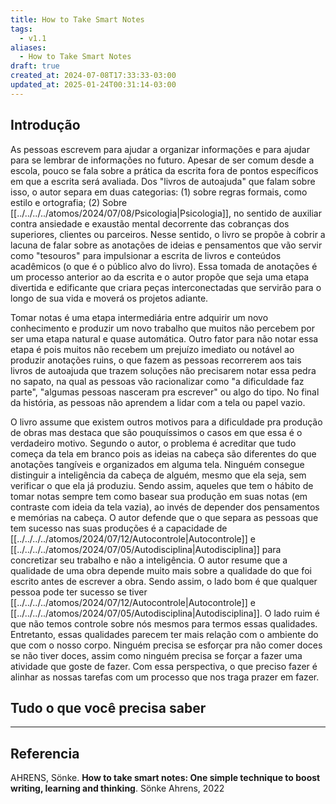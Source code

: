 ```yaml
---
title: How to Take Smart Notes
tags:
  - v1.1
aliases:
  - How to Take Smart Notes
draft: true
created_at: 2024-07-08T17:33:33-03:00
updated_at: 2025-01-24T00:31:14-03:00
---
```


## Introdução 

As pessoas escrevem para ajudar a organizar informações e para ajudar para se lembrar de informações no futuro. Apesar de ser comum desde a escola, pouco se fala sobre a prática da escrita fora de pontos específicos em que a escrita será avaliada. Dos "livros de autoajuda" que falam sobre isso, o autor separa em duas categorias: (1) sobre regras formais, como estilo e ortografia; (2) Sobre [[../../../../atomos/2024/07/08/Psicologia|Psicologia]], no sentido de auxiliar contra ansiedade e exaustão mental decorrente das cobranças dos superiores, clientes ou parceiros. Nesse sentido, o livro se propõe à cobrir a lacuna de falar sobre as anotações de ideias e pensamentos que vão servir como "tesouros" para impulsionar a escrita de livros e conteúdos acadêmicos (o que é o público alvo do livro). Essa tomada de anotações é um processo anterior ao da escrita e o autor propõe que seja uma etapa divertida e edificante que criara peças interconectadas que servirão para o longo de sua vida e moverá os projetos adiante. 

Tomar notas é uma etapa intermediária entre adquirir um novo conhecimento e produzir um novo trabalho que muitos não percebem por ser uma etapa natural e quase automática. Outro fator para não notar essa etapa é pois muitos não recebem um prejuízo imediato ou notável ao produzir anotações ruins, o que fazem as pessoas recorrerem aos tais livros de autoajuda que trazem soluções não precisarem notar essa pedra no sapato, na qual as pessoas vão racionalizar como "a dificuldade faz parte", "algumas pessoas nasceram pra escrever" ou algo do tipo. No final da história, as pessoas não aprendem a lidar com a tela ou papel vazio.

O livro assume que existem outros motivos para a dificuldade pra produção de obras mas destaca que são pouquíssimos o casos em que essa é o verdadeiro motivo. Segundo o autor, o problema é acreditar que tudo começa da tela em branco pois as ideias na cabeça são diferentes do que anotações tangíveis e organizados em alguma tela. Ninguém consegue distinguir a inteligência da cabeça de alguém, mesmo que ela seja, sem verificar o que ela já produziu. Sendo assim, aqueles que tem o hábito de tomar notas sempre tem como basear sua produção em suas notas (em contraste com  ideia da tela vazia), ao invés de depender dos pensamentos e memórias na cabeça. O autor defende que o que separa as pessoas que tem sucesso nas suas produções é a capacidade de [[../../../../atomos/2024/07/12/Autocontrole|Autocontrole]] e [[../../../../atomos/2024/07/05/Autodisciplina|Autodisciplina]] para concretizar seu trabalho e não a inteligência. O autor resume que a qualidade de uma obra depende muito mais sobre a qualidade do que foi escrito antes de escrever a obra. Sendo assim, o lado bom é que qualquer pessoa pode ter sucesso se tiver [[../../../../atomos/2024/07/12/Autocontrole|Autocontrole]] e [[../../../../atomos/2024/07/05/Autodisciplina|Autodisciplina]]. O lado ruim é que não temos controle sobre nós mesmos para termos essas qualidades. Entretanto, essas qualidades parecem ter mais relação com o ambiente do que com o nosso corpo. Ninguém precisa se esforçar pra não comer doces se não tiver doces, assim como ninguém precisa se forçar a fazer uma atividade que goste de fazer. Com essa perspectiva, o que preciso fazer é alinhar as nossas tarefas com um processo que nos traga prazer em fazer. 

## Tudo o que você precisa saber 
---

## Referencia
AHRENS, Sönke. **How to take smart notes: One simple technique to boost writing, learning and thinking**. Sönke Ahrens, 2022